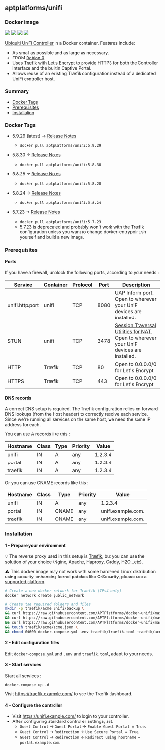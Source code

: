 ## aptplatforms/unifi

### Docker image

[![](https://images.microbadger.com/badges/image/aptplatforms/unifi:latest.svg)](https://microbadger.com/images/aptplatforms/unifi:latest) [![](https://img.shields.io/docker/automated/aptplatforms/unifi.svg)](https://hub.docker.com/r/aptplatforms/unifi/builds/) [![](https://img.shields.io/docker/pulls/aptplatforms/unifi.svg)](https://hub.docker.com/r/aptplatforms/unifi/) [![](https://img.shields.io/docker/stars/aptplatforms/unifi.svg)](https://hub.docker.com/r/aptplatforms/unifi/)

[Ubiquiti UniFi Controller](https://www.ubnt.com/download/unifi/default/default/unifi-sdn-controller-5828-debianubuntu-linux) in a Docker container. Features include:

- As small as possible and as large as necessary.
- FROM [Debian 9](https://hub.docker.com/\_/debian/)
- Uses [Tr&aelig;fik](https://traefik.io/) with [Let's Encrypt](https://letsencrypt.org/) to provide HTTPS for both the Controller interface and the builtin Captive Portal.
- Allows reuse of an existing Tr&aelig;fik configuration instead of a
  dedicated UniFi controller host.

### Summary

- [Docker Tags](#docker-tags)
- [Prerequisites](#prerequisites)
- [Installation](#installation)


### Docker Tags

- 5.9.29 (latest) &rarr; [Release Notes](https://community.ubnt.com/t5/UniFi-Updates-Blog/UniFi-SDN-Controller-5-9-29-Stable-has-been-released/ba-p/2516852)
    - `docker pull aptplatforms/unifi:5.9.29`

- 5.8.30 &rarr; [Release Notes](https://community.ubnt.com/t5/UniFi-Updates-Blog/UniFi-SDN-Controller-5-8-30-Stable-has-been-released/ba-p/2489957)
    - `docker pull aptplatforms/unifi:5.8.30`

- 5.8.28 &rarr; [Release Notes](https://community.ubnt.com/t5/UniFi-Updates-Blog/UniFi-SDN-Controller-5-8-28-Stable-has-been-released/ba-p/2449036)
    - `docker pull aptplatforms/unifi:5.8.28`

- 5.8.24 &rarr; [Release Notes](https://community.ubnt.com/t5/UniFi-Updates-Blog/UniFi-SDN-Controller-5-8-24-Stable-has-been-released/ba-p/2404580)
    - `docker pull aptplatforms/unifi:5.8.24`

- 5.7.23 &rarr; [Release Notes](https://community.ubnt.com/t5/UniFi-Updates-Blog/UniFi-5-7-23-Stable-has-been-released/ba-p/2318813)
    - `docker pull aptplatforms/unifi:5.7.23`
    - 5.7.23 is deprecated and probably won't work with the Tr&aelig;fik configuration unless you want to change docker-entrypoint.sh yourself and build a new image.

### Prerequisites

#### Ports

If you have a firewall, unblock the following ports, according to your needs :

| Service | Container | Protocol | Port | Description |
| ------- | --------- | -------- | ---- | ----------- |
| unifi.http.port | unifi | TCP | 8080 | UAP Inform port. Open to wherever your UniFi devices are installed. |
| STUN | unifi | TCP | 3478 | [Session Traversal Utilities for NAT](https://help.ubnt.com/hc/en-us/articles/115015457668-UniFi-Troubleshooting-STUN-Communication-Errors#whatisstun). Open to wherever your UniFi devices are installed. |
| HTTP | Tr&aelig;fik | TCP | 80 | Open to 0.0.0.0/0 for Let's Encrypt |
| HTTPS | Tr&aelig;fik | TCP | 443 | Open to 0.0.0.0/0 for Let's Encrypt |

#### DNS records

A correct DNS setup is required. The Tr&aelig;fik configuration relies on
forward DNS lookups (from the Host header) to correctly resolve each service.
Since we're running all services on the same host, we need the same IP address
for each.

You can use A records like this :

| Hostname | Class | Type | Priority | Value |
| -------- | ----- | ---- | -------- | ----- |
| unifi | IN | A | any | 1.2.3.4 |
| portal | IN | A | any | 1.2.3.4 |
| traefik | IN | A | any | 1.2.3.4 |

Or you can use CNAME records like this :

| Hostname | Class | Type | Priority | Value |
| -------- | ----- | ---- | -------- | ----- |
| unifi | IN | A | any | 1.2.3.4 |
| portal | IN | CNAME | any | unifi.example.com. |
| traefik | IN | CNAME | any | unifi.example.com. |

### Installation

#### 1 - Prepare your environment

:bulb: The reverse proxy used in this setup is [Tr&aelig;fik](https://traefik.io/), but you can use the solution of your choice (Nginx, Apache, Haproxy, Caddy, H2O...etc).

:warning: This docker image may not work with some hardened Linux distribution using security-enhancing kernel patches like GrSecurity, please use a [supported platform](https://docs.docker.com/install/#supported-platforms).

```bash
# Create a new docker network for Traefik (IPv4 only)
docker network create public_network

# Create the required folders and files
mkdir -p traefik/acme unifi/backup \
&& curl https://raw.githubusercontent.com/APTPlatforms/docker-unifi/master/docker-compose.sample.yml -o docker-compose.yml \
&& curl https://raw.githubusercontent.com/APTPlatforms/docker-unifi/master/sample.env -o .env \
&& curl https://raw.githubusercontent.com/APTPlatforms/docker-unifi/master/traefik.sample.toml -o traefik/traefik.toml \
&& touch traefik/acme/acme.json \
&& chmod 00600 docker-compose.yml .env traefik/traefik.toml traefik/acme/acme.json
```

#### 2 - Edit configuration files

Edit `docker-compose.yml` and `.env` and `traefik.toml`, adapt to your needs.

#### 3 - Start services

Start all services :

```
docker-compose up -d
```

Visit <https://traefik.example.com/> to see the Tr&aelig;fik dashboard.

#### 4 - Configure the controller

- Visit <https://unifi.example.com/> to login to your controller.
- After configuring standard controller settings, set:
    - `Guest Control` &rarr; `Guest Portal` &rarr; `Enable Guest Portal = True`.
    - `Guest Control` &rarr; `Redirection` &rarr; `Use Secure Portal = True`.
    - `Guest Control` &rarr; `Redirection` &rarr; `Redirect using hostname = portal.example.com`.
